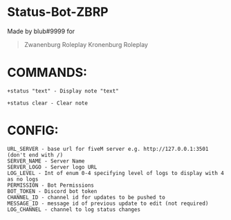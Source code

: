 # Status-Bot-ZBRP
Made by blub#9999 for 
> Zwanenburg Roleplay
> Kronenburg Roleplay


# COMMANDS:
```
+status "text" - Display note "text"

+status clear - Clear note
```

# CONFIG:
```
URL_SERVER - base url for fiveM server e.g. http://127.0.0.1:3501 (don't end with /)
SERVER_NAME - Server Name
SERVER_LOGO - Server logo URL
LOG_LEVEL - Int of enum 0-4 specifying level of logs to display with 4 as no logs
PERMISSION - Bot Permissions
BOT_TOKEN - Discord bot token
CHANNEL_ID - channel id for updates to be pushed to
MESSAGE_ID - message id of previous update to edit (not required)
LOG_CHANNEL - channel to log status changes
```

